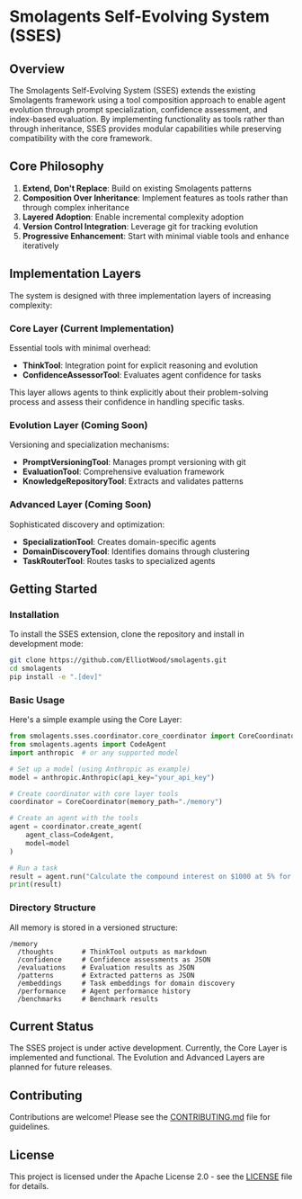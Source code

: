 # Smolagents Self-Evolving System (SSES)

## Overview

The Smolagents Self-Evolving System (SSES) extends the existing Smolagents framework using a tool composition approach to enable agent evolution through prompt specialization, confidence assessment, and index-based evaluation. By implementing functionality as tools rather than through inheritance, SSES provides modular capabilities while preserving compatibility with the core framework.

## Core Philosophy

1. **Extend, Don't Replace**: Build on existing Smolagents patterns
2. **Composition Over Inheritance**: Implement features as tools rather than through complex inheritance
3. **Layered Adoption**: Enable incremental complexity adoption
4. **Version Control Integration**: Leverage git for tracking evolution
5. **Progressive Enhancement**: Start with minimal viable tools and enhance iteratively

## Implementation Layers

The system is designed with three implementation layers of increasing complexity:

### Core Layer (Current Implementation)

Essential tools with minimal overhead:
- **ThinkTool**: Integration point for explicit reasoning and evolution
- **ConfidenceAssessorTool**: Evaluates agent confidence for tasks

This layer allows agents to think explicitly about their problem-solving process and assess their confidence in handling specific tasks.

### Evolution Layer (Coming Soon)

Versioning and specialization mechanisms:
- **PromptVersioningTool**: Manages prompt versioning with git
- **EvaluationTool**: Comprehensive evaluation framework
- **KnowledgeRepositoryTool**: Extracts and validates patterns

### Advanced Layer (Coming Soon)

Sophisticated discovery and optimization:
- **SpecializationTool**: Creates domain-specific agents
- **DomainDiscoveryTool**: Identifies domains through clustering
- **TaskRouterTool**: Routes tasks to specialized agents

## Getting Started

### Installation

To install the SSES extension, clone the repository and install in development mode:

```bash
git clone https://github.com/ElliotWood/smolagents.git
cd smolagents
pip install -e ".[dev]"
```

### Basic Usage

Here's a simple example using the Core Layer:

```python
from smolagents.sses.coordinator.core_coordinator import CoreCoordinator
from smolagents.agents import CodeAgent
import anthropic  # or any supported model

# Set up a model (using Anthropic as example)
model = anthropic.Anthropic(api_key="your_api_key")

# Create coordinator with core layer tools
coordinator = CoreCoordinator(memory_path="./memory")

# Create an agent with the tools
agent = coordinator.create_agent(
    agent_class=CodeAgent,
    model=model
)

# Run a task
result = agent.run("Calculate the compound interest on $1000 at 5% for 5 years")
print(result)
```

### Directory Structure

All memory is stored in a versioned structure:

```
/memory
  /thoughts       # ThinkTool outputs as markdown
  /confidence     # Confidence assessments as JSON
  /evaluations    # Evaluation results as JSON
  /patterns       # Extracted patterns as JSON
  /embeddings     # Task embeddings for domain discovery
  /performance    # Agent performance history
  /benchmarks     # Benchmark results
```

## Current Status

The SSES project is under active development. Currently, the Core Layer is implemented and functional. The Evolution and Advanced Layers are planned for future releases.

## Contributing

Contributions are welcome! Please see the [CONTRIBUTING.md](CONTRIBUTING.md) file for guidelines.

## License

This project is licensed under the Apache License 2.0 - see the [LICENSE](LICENSE) file for details.
